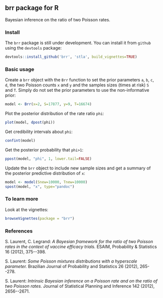 ## brr package for R
Bayesian inference on the ratio of two Poisson rates.


### Install ###

The `brr` package is still under development. You can install it from `github` using the `devtools` package:

```r
devtools::install_github('brr', 'stla', build_vignettes=TRUE)
```

### Basic usage ###

Create a `brr` object with the `Brr` function to set the prior parameters `a`, `b`, `c`, `d`, the two Poisson counts `x` and `y` and the samples sizes (times at risk) `S` and `T`. Simply do not set the prior parameters to use the non-informative prior:

```r
model <- Brr(x=2, S=17877, y=9, T=16674)
``` 

Plot the posterior distribution of the rate ratio `phi`:

```r
plot(model, dpost(phi))
```

Get credibility intervals about `phi`:

```r
confint(model)
```

Get the posterior probability that `phi>1`:

```r
ppost(model, "phi", 1, lower.tail=FALSE)
```

Update the `brr` object to include new sample sizes and get a summary of the posterior predictive distribution of `x`:

```r
model <- model(Snew=10000, Tnew=10000)
spost(model, "x", type="pandoc")
```

### To learn more ###

Look at the vignettes:

```r
browseVignettes(package = "brr")
```

### References ###

S. Laurent, C. Legrand: *A Bayesian framework for the ratio of two Poisson rates in the context of vaccine efficacy trials.* ESAIM, Probability \& Statistics 16 (2012), 375--398.

S. Laurent: *Some Poisson mixtures  distributions with a hyperscale parameter.* Brazilian Journal of Probability and Statistics 26 (2012), 265--278.

S. Laurent: *Intrinsic Bayesian inference on a Poisson rate and on the ratio of two Poisson rates.* Journal of Statistical Planning and Inference 142 (2012), 2656--2671.
